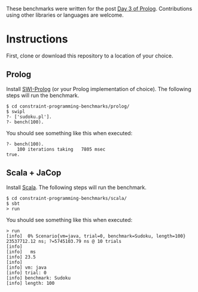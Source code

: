 These benchmarks were written for the post [Day 3 of Prolog](). Contributions using other libraries or languages are welcome.

Instructions
===

First, clone or download this repository to a location of your choice.

Prolog
---

Install [SWI-Prolog](http://www.swi-prolog.org/) (or your Prolog implementation of choice). The following steps will run the benchmark.

    $ cd constraint-programming-benchmarks/prolog/
    $ swipl
    ?- ['sudoku.pl'].
    ?- bench(100).

You should see something like this when executed:

    ?- bench(100).
        100 iterations taking   7805 msec
    true.

Scala + JaCop
---

Install [Scala](http://www.scala-lang.org/). The following steps will run the benchmark.

    $ cd constraint-programming-benchmarks/scala/
    $ sbt
    > run

You should see something like this when executed:

    > run
    [info]  0% Scenario{vm=java, trial=0, benchmark=Sudoku, length=100} 23537712.12 ns; ?=5745103.79 ns @ 10 trials
    [info] 
    [info]   ms
    [info] 23.5
    [info] 
    [info] vm: java
    [info] trial: 0
    [info] benchmark: Sudoku
    [info] length: 100
